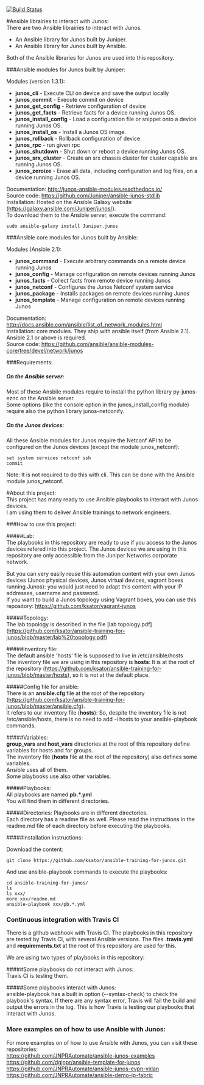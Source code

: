 [![Build Status](https://travis-ci.org/ksator/ansible-training-for-junos.svg?branch=master)](https://travis-ci.org/ksator/ansible-training-for-junos)  

#Ansible librairies to interact with Junos:  
There are two Ansible librairies to interact with Junos.  
- An Ansible library for Junos built by Juniper.  
- An Ansible library for Junos built by Ansible.  

Both of the Ansible libraries for Junos are used into this repository.  

###Ansible modules for Junos built by Juniper:  

Modules (version 1.3.1):     
- **junos_cli** - Execute CLI on device and save the output locally  
- **junos_commit** - Execute commit on device  
- **junos_get_config** - Retrieve configuration of device  
- **junos_get_facts** - Retrieve facts for a device running Junos OS.  
- **junos_install_config** - Load a configuration file or snippet onto a device running Junos OS.  
- **junos_install_os** - Install a Junos OS image.  
- **junos_rollback** - Rollback configuration of device  
- **junos_rpc** - run given rpc  
- **junos_shutdown** - Shut down or reboot a device running Junos OS.  
- **junos_srx_cluster** - Create an srx chassis cluster for cluster capable srx running Junos OS.  
- **junos_zeroize** - Erase all data, including configuration and log files, on a device running Junos OS.  

Documentation: http://junos-ansible-modules.readthedocs.io/  
Source code: https://github.com/Juniper/ansible-junos-stdlib  
Installation: Hosted on the Ansible Galaxy website (https://galaxy.ansible.com/Juniper/junos/).  
To download them to the Ansible server, execute the command:   
```
sudo ansible-galaxy install Juniper.junos  
```

###Ansible core modules for Junos built by Ansible:   

Modules (Ansible 2.1):   
- **junos_command** - Execute arbitrary commands on a remote device running Junos  
- **junos_config** - Manage configuration on remote devices running Junos  
- **junos_facts** - Collect facts from remote device running Junos  
- **junos_netconf** - Configures the Junos Netconf system service  
- **junos_package** - Installs packages on remote devices running Junos  
- **junos_template** - Manage configuration on remote devices running Junos  

Documentation: http://docs.ansible.com/ansible/list_of_network_modules.html    
Installation: core modules. They ship with ansible itself (from Ansible 2.1). Ansible 2.1 or above is required.    
Source code: https://github.com/ansible/ansible-modules-core/tree/devel/network/junos  

###Requirements:  

##### On the Ansible server:

Most of these Ansbile modules require to install the python library py-junos-eznc on the Ansible server.  
Some options (like the console option in the junos_install_config module) require also the python library junos-netconify.

##### On the Junos devices:

All these Ansible modules for Junos require the Netconf API to be configured on the Junos devices (except the module junos_netconf):
```
set system services netconf ssh
commit
```
Note: It is not required to do this with cli. This can be done with the Ansible module junos_netconf. 

#About this project:   
This project has many ready to use Ansible playbooks to interact with Junos devices.    
I am using them to deliver Ansible trainings to network engineers.  

###How to use this project: 

#####Lab:  
The playbooks in this repository are ready to use if you access to the Junos devices refered into this project. 
The Junos devices we are using in this repository are only accessible from the Juniper Networks corporate network.   

But you can very easily reuse this automation content with your own Junos devices (Junos physical devices, Junos virtual devices, vagrant boxes running Junos): you would just need to adapt this content with your IP addresses, username and password.   
If you want to build a Junos topology using Vagrant boxes, you can use this repository: https://github.com/ksator/vagrant-junos    

#####Topology:   
The lab topology is described in the file [lab topology.pdf] (https://github.com/ksator/ansible-training-for-junos/blob/master/lab%20topology.pdf)  

#####Inventory file:  
The default ansible 'hosts' file is supposed to live in /etc/ansible/hosts  
The inventory file we are using in this repository is **hosts**: It is at the root of the repository (https://github.com/ksator/ansible-training-for-junos/blob/master/hosts), so it is not at the default place.   

#####Config file for ansible:   
There is an **ansible.cfg** file at the root of the repository (https://github.com/ksator/ansible-training-for-junos/blob/master/ansible.cfg).  
It refers to our inventory file (**hosts**): So, despite the inventory file is not /etc/ansible/hosts, there is no need to add -i hosts to your ansible-playbook commands.  

#####Variables:   
**group_vars** and **host_vars** directories at the root of this repository define variables for hosts and for groups.  
The inventory file (**hosts** file at the root of the repository) also defines some variables.   
Ansible uses all of them.   
Some playbooks use also other variables.  

#####Playbooks:  
All playbooks are named **pb.*.yml**  
You will find them in different directories.  

#####Directories:
Playbooks are in different directories.   
Each directory has a readme file as well. Please read the instructions in the readme.md file of each directory before executing the playbooks.    

#####Installation instructions:  

Download the content:  
```
git clone https://github.com/ksator/ansible-training-for-junos.git  
```

And use ansible-playbook commands to execute the playbooks:    
```
cd ansible-training-for-junos/
ls
ls xxx/
more xxx/readme.md
ansible-playbook xxx/pb.*.yml  
```

### Continuous integration with Travis CI
There is a github webhook with Travis CI. 
The playbooks in  this repository are tested by Travis CI, with several Ansible versions. 
The files **.travis.yml** and **requirements.txt** at the root of this repository are used for this.  

We are using two types of playbooks in this repository:  

#####Some playbooks do not interact with Junos:   
Travis CI is testing them.  

#####Some playbooks interact with Junos:    
ansible-playbook has a built in option (--syntax-check) to check the playbook's syntax. If there are any syntax error, Travis will fail the build and output the errors in the log. This is how Travis is testing our playbooks that interact with Junos.  

### More examples on of how to use Ansible with Junos:   
For more examples on of how to use Ansible with Junos, you can visit these repositories:   
https://github.com/JNPRAutomate/ansible-junos-examples  
https://github.com/dgjnpr/ansible-template-for-junos  
https://github.com/JNPRAutomate/ansible-junos-evpn-vxlan    
https://github.com/JNPRAutomate/ansible-demo-ip-fabric  


